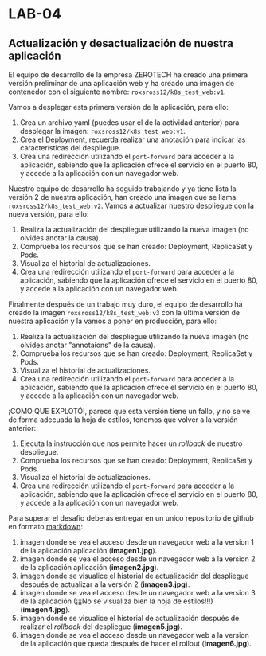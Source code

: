 # LAB-04

## Actualización y desactualización de nuestra aplicación

El equipo de desarrollo de la empresa ZEROTECH ha creado una primera versión preliminar de una aplicación web y ha creado una imagen de contenedor con el siguiente nombre: `roxsross12/k8s_test_web:v1`.

Vamos a desplegar esta primera versión de la aplicación, para ello:

1. Crea un archivo yaml (puedes usar el de la actividad anterior) para desplegar la imagen: `roxsross12/k8s_test_web:v1`.
2. Crea el Deployment, recuerda realizar una anotación para indicar las características del despliegue.
3. Crea una redirección utilizando el `port-forward` para acceder a la aplicación, sabiendo que la aplicación ofrece el servicio en el puerto 80, y accede a la aplicación con un navegador web.

Nuestro equipo de desarrollo ha seguido trabajando y ya tiene lista la versión 2 de nuestra aplicación, han creado una imagen que se llama: `roxsross12/k8s_test_web:v2`. Vamos a actualizar nuestro despliegue con la nueva versión, para ello:

1. Realiza la actualización del despliegue utilizando la nueva imagen (no olvides anotar la causa).
2. Comprueba los recursos que se han creado: Deployment, ReplicaSet y Pods.
3. Visualiza el historial de actualizaciones.
4. Crea una redirección utilizando el `port-forward` para acceder a la aplicación, sabiendo que la aplicación ofrece el servicio en el puerto 80, y accede a la aplicación con un navegador web.

Finalmente después de un trabajo muy duro, el equipo de desarrollo ha creado la imagen `roxsross12/k8s_test_web:v3` con la última versión de nuestra aplicación y la vamos a poner en producción, para ello:

1. Realiza la actualización del despliegue utilizando la nueva imagen (no olvides anotar "annotaions" de la causa).
2. Comprueba los recursos que se han creado: Deployment, ReplicaSet y Pods.
3. Visualiza el historial de actualizaciones.
4. Crea una redirección utilizando el `port-forward` para acceder a la aplicación, sabiendo que la aplicación ofrece el servicio en el puerto 80, y accede a la aplicación con un navegador web.

¡COMO QUE EXPLOTÓ!, parece que esta versión tiene un fallo, y no se ve de forma adecuada la hoja de estilos, tenemos que volver a la versión anterior:

1. Ejecuta la instrucción que nos permite hacer un *rollback* de nuestro despliegue.
2. Comprueba los recursos que se han creado: Deployment, ReplicaSet y Pods.
3. Visualiza el historial de actualizaciones.
4. Crea una redirección utilizando el `port-forward` para acceder a la aplicación, sabiendo que la aplicación ofrece el servicio en el puerto 80, y accede a la aplicación con un navegador web.

Para superar el desafio deberás entregar en un unico repositorio de github en formato [markdown](https://docs.github.com/es/get-started/writing-on-github/getting-started-with-writing-and-formatting-on-github/basic-writing-and-formatting-syntax):

1. imagen donde se vea el acceso desde un navegador web a la version 1 de la aplicación aplicación (**imagen1.jpg**).
2. imagen donde se vea el acceso desde un navegador web a la version 2 de la aplicación aplicación (**imagen2.jpg**).
3. imagen donde se visualice el historial de actualización del despliegue después de actualizar a la versión 2 (**imagen3.jpg**).
4. imagen donde se vea el acceso desde un navegador web a la version 3 de la aplicación (¡¡¡No se visualiza bien la hoja de estilos!!!) (**imagen4.jpg**).
5. imagen donde se visualice el historial de actualización después de realizar el *rollback* del despliegue (**imagen5.jpg**).
6. imagen donde se vea el acceso desde un navegador web a la version de la aplicación que queda después de hacer el rollout (**imagen6.jpg**).
